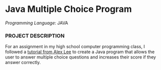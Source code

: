 # Java Multiple Choice Program

*Programming Language*: JAVA

### PROJECT DESCRIPTION

For an assignment in my high school computer programming class, I followed a [tutorial from Alex Lee](https://www.youtube.com/watch?v=F8vlEyYTPOE) to create a Java program that allows the user to answer multiple choice questions and increases their score if they answer correctly.